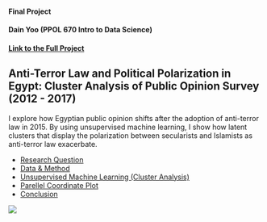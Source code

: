 #### Final Project
#### Dain Yoo (PPOL 670 Intro to Data Science)
#### [Link to the Full Project](https://dainyoo46.github.io/final_project/project)


## Anti-Terror Law and Political Polarization in Egypt: Cluster Analysis of Public Opinion Survey (2012 - 2017)

I explore how Egyptian public opinion shifts after the adoption of anti-terror law in 2015. By using unsupervised machine learning, I show how latent clusters that display the polarization between secularists and Islamists as anti-terror law exacerbate.

* [Research Question](https://dainyoo46.github.io/final_project/intro)
* [Data & Method](https://dainyoo46.github.io/final_project/data)
* [Unsupervised Machine Learning (Cluster Analysis)](https://dainyoo46.github.io/final_project/cluster)
* [Parellel Coordinate Plot](https://dainyoo46.github.io/final_project/visualization)
* [Conclusion](https://dainyoo46.github.io/final_project/conclusion)


![](final_project/cluster.png)  